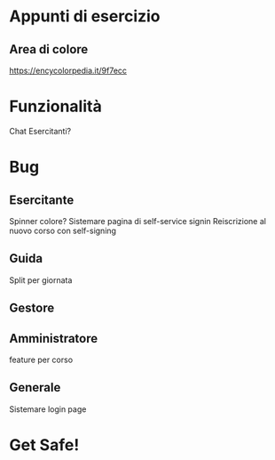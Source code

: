 # Appunti di esercizio

## Area di colore
https://encycolorpedia.it/9f7ecc

# Funzionalità
Chat Esercitanti?

# Bug
## Esercitante
Spinner colore?
Sistemare pagina di self-service signin
Reiscrizione al nuovo corso con self-signing

## Guida
Split per giornata

## Gestore

## Amministratore
feature per corso

## Generale
Sistemare login page

# Get Safe!
